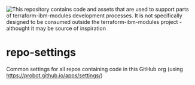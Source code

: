 ![This repository contains code and assets that are used to support parts of terraform-ibm-modules development processes. It is not specifically designed to be consumed outside the terraform-ibm-modules project - althought it may be source of inspiration](https://img.shields.io/badge/-Internal%20to%20terraform%20ibm%20modules%20Project-lightgrey "This repository contains code and assets that are used to support parts of terraform-ibm-modules development processes. It is not specifically designed to be consumed outside the terraform-ibm-modules project - althought it may be source of inspiration")


# repo-settings
Common settings for all repos containing code in this GitHub org (using https://probot.github.io/apps/settings/)
